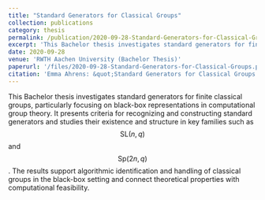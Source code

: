 ```yaml
---
title: "Standard Generators for Classical Groups"
collection: publications
category: thesis
permalink: /publication/2020-09-28-Standard-Generators-for-Classical-Groups
excerpt: 'This Bachelor thesis investigates standard generators for finite classical groups, particularly focusing on black-box representations in computational group theory. It presents criteria for recognizing and constructing standard generators and studies their existence and structure in key families such as $$\mathrm{SL}(n,q)$$ and $$\mathrm{Sp}(2n,q)$$. The results support algorithmic identification and handling of classical groups in the black-box setting and connect theoretical properties with computational feasibility.'
date: 2020-09-28
venue: 'RWTH Aachen University (Bachelor Thesis)'
paperurl: '/files/2020-09-28-Standard-Generators-for-Classical-Groups.pdf'
citation: 'Emma Ahrens: &quot;Standard Generators for Classical Groups.&quot; Bachelor Thesis, <i>RWTH Aachen University</i>, September 28, 2020.'
---
```


This Bachelor thesis investigates standard generators for finite classical groups, particularly focusing on black-box representations in computational group theory. It presents criteria for recognizing and constructing standard generators and studies their existence and structure in key families such as $$\mathrm{SL}(n,q)$$ and $$\mathrm{Sp}(2n,q)$$. The results support algorithmic identification and handling of classical groups in the black-box setting and connect theoretical properties with computational feasibility.
